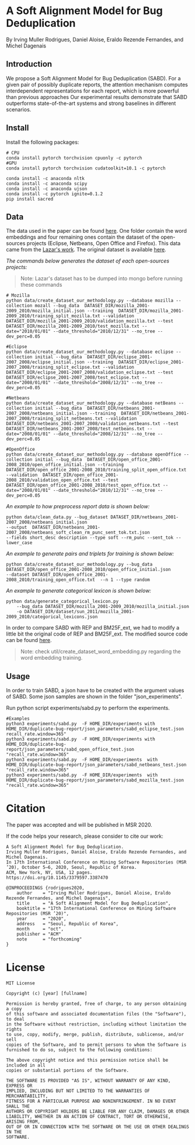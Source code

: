 # A Soft Alignment Model for Bug Deduplication

By Irving Muller Rodrigues, Daniel Aloise, Eraldo Rezende Fernandes, and Michel Dagenais

## Introduction

We propose a Soft Alignment Model for Bug Deduplication (SABD). 
For a given pair of possibly duplicate reports, the attention mechanism computes interdependent representations for each report, which is more powerful than previous approaches
Our experimental results demonstrate that SABD outperforms state-of-the-art systems and strong baselines in different scenarios. 

## Install

Install the following packages:
    
    # CPU
    conda install pytorch torchvision cpuonly -c pytorch 
    #GPU
    conda install pytorch torchvision cudatoolkit=10.1 -c pytorch
    
    conda install -c anaconda nltk
    conda install -c anaconda scipy
    conda install -c anaconda ujson
    conda install -c pytorch ignite=0.1.2
    pip install sacred 
    
## Data

The data used in the paper can be found [here](https://zenodo.org/record/3922012). One folder contain the word embeddings and four remaining ones 
contain the dataset of the open-sources projects (Eclipse, Netbeans, Open Office and Firefox).
This data came from the [Lazar's work](https://dl.acm.org/doi/abs/10.1145/2597073.2597128).
The original dataset is available [here](http://alazar.people.ysu.edu/msr14data/).

*The commands below generates the dataset of each open-sources projects:*
> Note: Lazar's dataset has to be dumped into mongo before running these commands
    
    # Mozilla
    python data/create_dataset_our_methodology.py --database mozilla --collection mozall --bug_data  DATASET_DIR/mozilla_2001-2009_2010/mozilla_initial.json --training  DATASET_DIR/mozilla_2001-2009_2010/training_split_mozilla.txt --validation  DATASET_DIR/mozilla_2001-2009_2010/validation_mozilla.txt --test   DATASET_DIR/mozilla_2001-2009_2010/test_mozilla.txt --date="2010/01/01" --date_threshold="2010/12/31" --no_tree --dev_perc=0.05
       
    #Eclipse
    python data/create_dataset_our_methodology.py --database eclipse --collection initial --bug_data  DATASET_DIR/eclipse_2001-2007_2008/eclipse_initial.json --training  DATASET_DIR/eclipse_2001-2007_2008/training_split_eclipse.txt --validation  DATASET_DIR/eclipse_2001-2007_2008/validation_eclipse.txt --test   DATASET_DIR/eclipse_2001-2007_2008/test_eclipse.txt --date="2008/01/01" --date_threshold="2008/12/31" --no_tree --dev_perc=0.05
    
    #Netbeans
    python data/create_dataset_our_methodology.py --database netBeans --collection initial --bug_data  DATASET_DIR/netbeans_2001-2007_2008/netbeans_initial.json --training  DATASET_DIR/netbeans_2001-2007_2008/training_split_netbeans.txt --validation  DATASET_DIR/netbeans_2001-2007_2008/validation_netbeans.txt --test   DATASET_DIR/netbeans_2001-2007_2008/test_netbeans.txt --date="2008/01/01" --date_threshold="2008/12/31" --no_tree --dev_perc=0.05
    
    #OpenOffice
    python data/create_dataset_our_methodology.py --database openOffice --collection initial --bug_data  DATASET_DIR/open_office_2001-2008_2010/open_office_initial.json --training  DATASET_DIR/open_office_2001-2008_2010/training_split_open_office.txt --validation  DATASET_DIR/open_office_2001-2008_2010/validation_open_office.txt --test   DATASET_DIR/open_office_2001-2008_2010/test_open_office.txt --date="2008/01/01" --date_threshold="2010/12/31" --no_tree --dev_perc=0.05
 
*An example to how preprocess report data is shown below:*
    
    python data/clean_data.py --bug_dataset DATASET_DIR/netbeans_2001-2007_2008/netbeans_initial.json  
    --output  DATASET_DIR/netbeans_2001-2007_2008/netbeans_soft_clean_rm_punc_sent_tok.txt.json 
    --fields short_desc description --type soft --rm_punc --sent_tok --lower_case
    
*An example to generate pairs and triplets for training is shown below:*
    
    python data/create_dataset_our_methodology.py --bug_data DATASET_DIR/open_office_2001-2008_2010/open_office_initial.json 
    --dataset DATASET_DIR/open_office_2001-2008_2010/training_open_office.txt  --n 1 --type random
    

*An example to generate categorical lexicon is shown below:*

    python data/generate_categorical_lexicon.py 
        --bug_data DATASET_DIR/mozilla_2001-2009_2010/mozilla_initial.json 
        -o DATASET_DIR/dataset/sun_2011/mozilla_2001-2009_2010/categorical_lexicons.json
        
In order to compare SABD with REP and BM25F_ext, we had to modify a little bit the original code of REP and BM25F_ext.
The modified source code can be found [here](https://github.com/irving-muller/fast-dbrd-modified).       
        
> Note: check util/create_dataset_word_embedding.py regarding the word embedding training. 
    
## Usage

In order to train SABD, a json have to be created with the argument values of SABD. 
Some json samples are shown in the folder "json_experiments".

Run python script experiments/sabd.py to perform the experiments.
```
#Examples
python3 experiments/sabd.py  -F HOME_DIR/experiments with HOME_DIR/duplicate-bug-report/json_parameters/sabd_eclipse_test.json recall_rate.window=365"
python3 experiments/sabd.py  -F HOME_DIR/experiments with HOME_DIR/duplicate-bug-report/json_parameters/sabd_open_office_test.json   "recall_rate.window=365"
python3 experiments/sabd.py  -F HOME_DIR/experiments  with HOME_DIR/duplicate-bug-report/json_parameters/sabd_netbeans_test.json "recall_rate.window=365"
python3 experiments/sabd.py  -F HOME_DIR/experiments  with HOME_DIR/duplicate-bug-report/json_parameters/sabd_mozilla_test.json  "recall_rate.window=365"
```


# Citation
The paper was accepted and will be published in MSR 2020.

If the code helps your research, please consider to cite our work:

    A Soft Alignment Model for Bug Deduplication. 
    Irving Muller Rodrigues, Daniel Aloise, Eraldo Rezende Fernandes, and Michel Dagenais.
    In 17th International Conference on Mining Software Repositories (MSR ’20), October 5–6, 2020, Seoul, Republic of Korea.
    ACM, New York, NY, USA, 12 pages.
    https://doi.org/10.1145/3379597.3387470
    
    @INPROCEEDINGS {rodrigues2020,
        author    = "Irving Muller Rodrigues, Daniel Aloise, Eraldo Rezende Fernandes, and Michel Dagenais",
        title     = "A Soft Alignment Model for Bug Deduplication",
        booktitle = "17th International Conference on Mining Software Repositories (MSR ’20)",
        year      = "2020",
        address   = "Seoul, Republic of Korea",
        month     = "oct",
        publisher = "ACM"
        note      = "forthcoming"
    }

# License
```
MIT License

Copyright (c) [year] [fullname]

Permission is hereby granted, free of charge, to any person obtaining a copy
of this software and associated documentation files (the "Software"), to deal
in the Software without restriction, including without limitation the rights
to use, copy, modify, merge, publish, distribute, sublicense, and/or sell
copies of the Software, and to permit persons to whom the Software is
furnished to do so, subject to the following conditions:

The above copyright notice and this permission notice shall be included in all
copies or substantial portions of the Software.

THE SOFTWARE IS PROVIDED "AS IS", WITHOUT WARRANTY OF ANY KIND, EXPRESS OR
IMPLIED, INCLUDING BUT NOT LIMITED TO THE WARRANTIES OF MERCHANTABILITY,
FITNESS FOR A PARTICULAR PURPOSE AND NONINFRINGEMENT. IN NO EVENT SHALL THE
AUTHORS OR COPYRIGHT HOLDERS BE LIABLE FOR ANY CLAIM, DAMAGES OR OTHER
LIABILITY, WHETHER IN AN ACTION OF CONTRACT, TORT OR OTHERWISE, ARISING FROM,
OUT OF OR IN CONNECTION WITH THE SOFTWARE OR THE USE OR OTHER DEALINGS IN THE
SOFTWARE.
```
